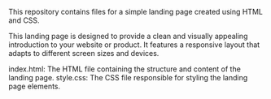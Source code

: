 This repository contains files for a simple landing page created using HTML and CSS.


This landing page is designed to provide a clean and visually appealing introduction
to your website or product. It features a responsive layout that adapts to different screen sizes and devices.


index.html: The HTML file containing the structure and content of the landing page.
style.css: The CSS file responsible for styling the landing page elements.

